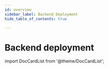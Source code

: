 ```yaml
---
id: overview
sidebar_label: Backend Deployment
hide_table_of_contents: true

---
```

# Backend deployment
import DocCardList from '@theme/DocCardList';

<DocCardList />
